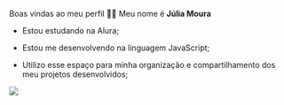 Boas vindas ao meu perfil 💙💙
Meu nome é **Júlia Moura**

- Estou estudando na Alura;

- Estou me desenvolvendo na linguagem JavaScript;

- Utilizo esse espaço para minha organização e compartilhamento dos meu projetos desenvolvidos;


![](https://tenor.com/pt-BR/view/shannonandrew-gif-10703432897313206566)
